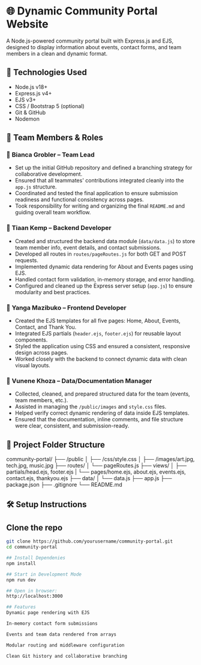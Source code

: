 # 🌐 Dynamic Community Portal Website

A Node.js-powered community portal built with Express.js and EJS, designed to display information about events, contact forms, and team members in a clean and dynamic format.

## 🚀 Technologies Used

- Node.js v18+
- Express.js v4+
- EJS v3+
- CSS / Bootstrap 5 (optional)
- Git & GitHub
- Nodemon

## 👥 Team Members & Roles

### 👤 **Bianca Grobler** – Team Lead

- Set up the initial GitHub repository and defined a branching strategy for collaborative development.
- Ensured that all teammates' contributions integrated cleanly into the `app.js` structure.
- Coordinated and tested the final application to ensure submission readiness and functional consistency across pages.
- Took responsibility for writing and organizing the final `README.md` and guiding overall team workflow.

### 👤 **Tiaan Kemp** – Backend Developer

- Created and structured the backend data module (`data/data.js`) to store team member info, event details, and contact submissions.
- Developed all routes in `routes/pageRoutes.js` for both GET and POST requests.
- Implemented dynamic data rendering for About and Events pages using EJS.
- Handled contact form validation, in-memory storage, and error handling.
- Configured and cleaned up the Express server setup (`app.js`) to ensure modularity and best practices.

### 👤 **Yanga Mazibuko** – Frontend Developer

- Created the EJS templates for all five pages: Home, About, Events, Contact, and Thank You.
- Integrated EJS partials (`header.ejs`, `footer.ejs`) for reusable layout components.
- Styled the application using CSS and ensured a consistent, responsive design across pages.
- Worked closely with the backend to connect dynamic data with clean visual layouts.  

### 👤 **Vunene Khoza** – Data/Documentation Manager

- Collected, cleaned, and prepared structured data for the team (events, team members, etc.).
- Assisted in managing the `/public/images` and `style.css` files.
- Helped verify correct dynamic rendering of data inside EJS templates.
- Ensured that the documentation, inline comments, and file structure were clear, consistent, and submission-ready.

## 📁 Project Folder Structure

community-portal/
├── /public
│   ├── /css/style.css
│   ├── /images/art.jpg, tech.jpg, music.jpg
├── routes/
│ └── pageRoutes.js
├── views/
│ ├── partials/head.ejs, footer.ejs
| └── pages/home.ejs, about.ejs, events.ejs, contact.ejs, thankyou.ejs
├── data/
│ └── data.js
├── app.js
├── package.json
├── .gitignore
└── README.md

## 🛠 Setup Instructions

## Clone the repo

```bash
git clone https://github.com/yourusername/community-portal.git
cd community-portal

## Install Dependenies
npm install

## Start in Development Mode
npm run dev

## Open in browser:
http://localhost:3000

## Features
Dynamic page rendering with EJS

In-memory contact form submissions

Events and team data rendered from arrays

Modular routing and middleware configuration

Clean Git history and collaborative branching
